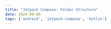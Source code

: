 ```yaml
---
title: "Jetpack Compose: Folder Structure"
date: 2024-09-09
tags: ['android', 'jetpack-compose', 'kotlin']
---
```


